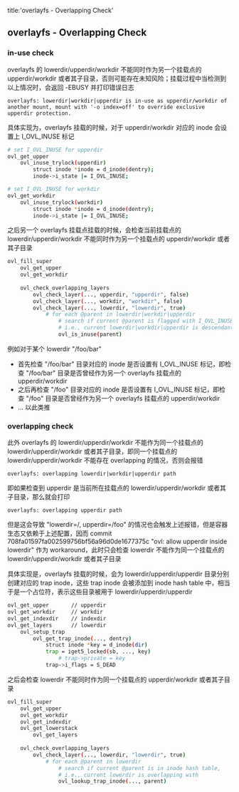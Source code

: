 title:'overlayfs - Overlapping Check'
## overlayfs - Overlapping Check


### in-use check

overlayfs 的 lowerdir/upperdir/workdir 不能同时作为另一个挂载点的 upperdir/workdir 或者其子目录，否则可能存在未知风险；挂载过程中当检测到以上情况时，会返回 -EBUSY 并打印错误日志

```
overlayfs: lowerdir|workdir|upperdir is in-use as upperdir/workdir of another mount, mount with '-o index=off' to override exclusive upperdir protection.
```


具体实现为，overlayfs 挂载的时候，对于 upperdir/workdir 对应的 inode 会设置上 I_OVL_INUSE 标记

```sh
# set I_OVL_INUSE for upperdir
ovl_get_upper
    ovl_inuse_trylock(upperdir)
        struct inode *inode = d_inode(dentry);
        inode->i_state |= I_OVL_INUSE;
```

```sh
# set I_OVL_INUSE for workdir
ovl_get_workdir
    ovl_inuse_trylock(workdir)
        struct inode *inode = d_inode(dentry);
        inode->i_state |= I_OVL_INUSE;
```


之后另一个 overlayfs 挂载点挂载的时候，会检查当前挂载点的 lowerdir/upperdir/workdir 不能同时作为另一个挂载点的 upperdir/workdir 或者其子目录

```sh
ovl_fill_super
    ovl_get_upper
    ovl_get_workdir
    
    ovl_check_overlapping_layers
        ovl_check_layer(..., upperdir, "upperdir", false)
        ovl_check_layer(..., workdir, "workdir", false)
        ovl_check_layer(..., lowerdir, "lowerdir", true)
            # for each @parent in lowerdir|workdir|upperdir
                # search if current @parent is flagged with I_OVL_INUSE,
                # i.e., current lowerdir|workdir|upperdir is descendant of upper/work dir of any overlayfs instance
                ovl_is_inuse(parent)      
```

例如对于某个 lowerdir "/foo/bar"

- 首先检查 "/foo/bar" 目录对应的 inode 是否设置有 I_OVL_INUSE 标记，即检查 "/foo/bar" 目录是否曾经作为另一个 overlayfs 挂载点的 upperdir/workdir
- 之后再检查 "/foo" 目录对应的 inode 是否设置有 I_OVL_INUSE 标记，即检查 "/foo" 目录是否曾经作为另一个 overlayfs 挂载点的 upperdir/workdir
- ... 以此类推


### overlapping check

此外 overlayfs 的 lowerdir/upperdir/workdir 不能作为同一个挂载点的 lowerdir/upperdir/workdir 或者其子目录，即同一个挂载点的 lowerdir/upperdir/workdir 不能存在 overlapping 的情况，否则会报错

```
overlayfs: overlapping lowerdir|workdir|upperdir path
```

即如果检查到 upperdir 是当前所在挂载点的 lowerdir/upperdir/workdir 或者其子目录，那么就会打印

```
overlayfs: overlapping upperdir path
```


但是这会导致 "lowerdir=/, upperdir=/foo" 的情况也会触发上述报错，但是容器生态又依赖于上述配置，因而 commit 708fa01597fa002599756bf56a96d0de1677375c "ovl: allow upperdir inside lowerdir" 作为 workaround，此时只会检查 lowerdir 不能作为同一个挂载点的 lowerdir/upperdir/workdir 或者其子目录


具体实现是，overlayfs 挂载的时候，会为 lowerdir/upperdir/upperdir 目录分别创建对应的 trap inode，这些 trap inode 会被添加到 inode hash table 中，相当于是一个占位符，表示这些目录被用于 lowerdir/upperdir/upperdir

```sh
ovl_get_upper       // upperdir
ovl_get_workdir     // workdir
ovl_get_indexdir    // indexdir
ovl_get_layers      // lowerdir
    ovl_setup_trap
        ovl_get_trap_inode(..., dentry)
            struct inode *key = d_inode(dir)
            trap = iget5_locked(sb, ..., key)
                # trap->private = key
            trap->i_flags = S_DEAD
```

之后会检查 lowerdir 不能同时作为同一个挂载点的 upperdir/workdir 或者其子目录

```sh
ovl_fill_super
    ovl_get_upper
    ovl_get_workdir
    ovl_get_indexdir
    ovl_get_lowerstack
        ovl_get_layers
    
    ovl_check_overlapping_layers        
        ovl_check_layer(..., lowerdir, "lowerdir", true)
            # for each @parent in lowerdir
                # search if current @parent is in inode hash table,
                # i.e., current lowerdir is overlapping with 
                ovl_lookup_trap_inode(..., parent)
                
```
